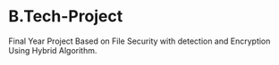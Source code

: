 # B.Tech-Project
Final Year Project Based on File Security with detection and Encryption Using Hybrid Algorithm.
